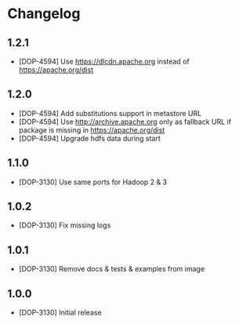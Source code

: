 # Changelog

## 1.2.1

* [DOP-4594] Use https://dlcdn.apache.org instead of https://apache.org/dist

## 1.2.0

* [DOP-4594] Add substitutions support in metastore URL
* [DOP-4594] Use http://archive.apache.org only as fallback URL if package is missing in https://apache.org/dist
* [DOP-4594] Upgrade hdfs data during start

## 1.1.0

* [DOP-3130] Use same ports for Hadoop 2 & 3

## 1.0.2

* [DOP-3130] Fix missing logs

## 1.0.1

* [DOP-3130] Remove docs & tests & examples from image

## 1.0.0

* [DOP-3130] Initial release
